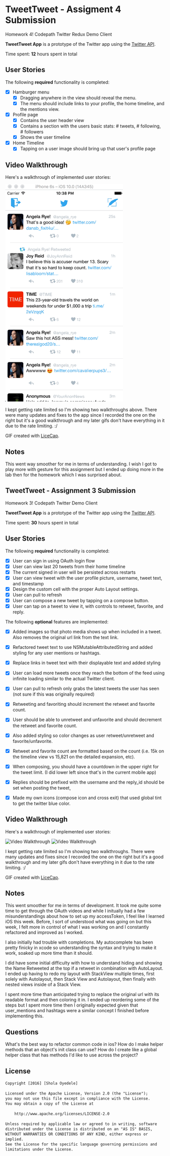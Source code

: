 # TweetTweet - Assigment 4 Submission
Homework 4! Codepath Twitter Redux Demo Client

**TweetTweet App** is a prototype of the Twitter app using the [Twitter API](https://dev.twitter.com/overview/api).

Time spent: **12** hours spent in total

## User Stories

The following **required** functionality is completed:

- [x] Hamburger menu
  - [x] Dragging anywhere in the view should reveal the menu.
  - [x] The menu should include links to your profile, the home timeline, and the mentions view.

- [x] Profile page
  - [x] Contains the user header view
  - [x] Contains a section with the users basic stats: # tweets, # following, # followers
  - [x] Shows the user timeline

- [x] Home Timeline
  - [x] Tapping on a user image should bring up that user's profile page

## Video Walkthrough 

Here's a walkthrough of implemented user stories:

![Video Walkthrough](redux.gif)

I kept getting rate limited so I'm showing two walkthroughs above. There were many updates and fixes to the app since I recorded the one on the right but it's a good walkthrough and my later gifs don't have everything in it due to the rate limiting.  :/

GIF created with [LiceCap](http://www.cockos.com/licecap/).

## Notes

This went way smoother for me in terms of understanding. I wish I got to play more with gesture for this assignment but I ended up doing more in the lab then for the homework which I was surprised about.


## TweetTweet - Assignment 3 Submission
Homework 3! Codepath Twitter Demo Client

**TweetTweet App** is a prototype of the Twitter app using the [Twitter API](https://dev.twitter.com/overview/api).

Time spent: **30** hours spent in total

## User Stories

The following **required** functionality is completed:

- [x] User can sign in using OAuth login flow
- [x] User can view last 20 tweets from their home timeline
- [x] The current signed in user will be persisted across restarts
- [x] User can view tweet with the user profile picture, username, tweet text, and timestamp
- [x] Design the custom cell with the proper Auto Layout settings. 
- [x] User can pull to refresh
- [x] User can compose a new tweet by tapping on a compose button.
- [x] User can tap on a tweet to view it, with controls to retweet, favorite, and reply.

The following **optional** features are implemented:

- [x] Added images so that photo media shows up when included in a tweet. Also removes the original url link from the text link.
- [x] Refactored tweet text to use NSMutableAttributedString and added styling for any user mentions or hashtags.
- [x] Replace links in tweet text with their displayable text and added styling
- [x] User can load more tweets once they reach the bottom of the feed using infinite loading similar to the actual Twitter client.
- [x] User can pull to refresh only grabs the latest tweets the user has seen (not sure if this was originally required)
- [x] Retweeting and favoriting should increment the retweet and favorite count.
- [x] User should be able to unretweet and unfavorite and should decrement the retweet and favorite count.
- [x] Also added styling so color changes as user retweet/unretweet and favorite/unfavorite.
- [x] Retweet and favorite count are formatted based on the count (i.e. 15k on the timeline view vs 15,821 on the detailed expansion, etc).
- [x] When composing, you should have a countdown in the upper right for the tweet limit. (I did lower left since that's in the current mobile app)
- [x] Replies should be prefixed with the username and the reply_id should be set when posting the tweet,
- [x] Made my own icons (compose icon and cross exit) that used global tint to get the twitter blue color. 



## Video Walkthrough 

Here's a walkthrough of implemented user stories:

![Video Walkthrough](tweet3.gif) ![Video Walkthrough](tweet.gif)

I kept getting rate limited so I'm showing two walkthroughs. There were many updates and fixes since I recorded the one on the right but it's a good walkthrough and my later gifs don't have everything in it due to the rate limiting.  :/

GIF created with [LiceCap](http://www.cockos.com/licecap/).

## Notes

This went smoother for me in terms of development. It took me quite some time to get through the OAuth videos and while I initually had a few misunderstandings about how to set up my accessToken, I feel like I learned iOS this week. Before, I sort of understood what was going on but this week, I felt more in control of what I was working on and I constantly refactored and improved as I worked.  

I also initially had trouble with completions. My autocomplete has been pretty finicky in xcode so understanding the syntax and trying to make it work, soaked up more time than it should.

I did have some initial difficulty with how to understand hiding and showing the Name Retweeted at the top if a retweet in combination with AutoLayout. I ended up having to redo my layout with StackView multiple times, first solely with Autolayout, then Stack View and Autolayout, then finally with nested views inside of a Stack View.

I spent more time than anticipated trying to replace the original url with its readable format and then coloring it in. I ended up reordering some of the steps but I spent more time then I originally expected given that user_mentions and hashtags were a similar concept I finished before implementing this.

## Questions

What's the best way to refactor common code in ios?
How do I make helper methods that an object's init class can use?
How do I create like a global helper class that has methods I'd like to use across the project? 

## License

    Copyright [2016] [Shola Oyedele]

    Licensed under the Apache License, Version 2.0 (the "License");
    you may not use this file except in compliance with the License.
    You may obtain a copy of the License at

        http://www.apache.org/licenses/LICENSE-2.0

    Unless required by applicable law or agreed to in writing, software
    distributed under the License is distributed on an "AS IS" BASIS,
    WITHOUT WARRANTIES OR CONDITIONS OF ANY KIND, either express or implied.
    See the License for the specific language governing permissions and
    limitations under the License.
